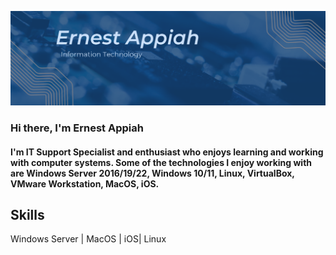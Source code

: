 ![Data](https://github.com/EA-IT2/EA-IT2/blob/main/E%20IT%20Banner.png)

### Hi there, I'm Ernest Appiah

#### I'm IT Support Specialist and enthusiast who enjoys learning and working with computer systems. Some of the technologies I enjoy working with are Windows Server 2016/19/22, Windows 10/11, Linux, VirtualBox, VMware Workstation, MacOS, iOS. 

## Skills 
Windows Server | MacOS | iOS| Linux 
